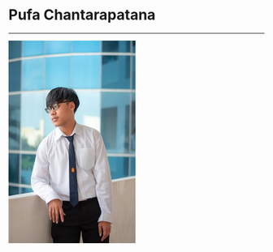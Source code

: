 <html>
  <head>
    <title>pufask137.github.io</title>
  </head>

  <body>
    <h1>Pufa Chantarapatana</h1>
    <hr>
    <img src="mypicture.jpg" width="250" height="400">
  </body>
</html>
